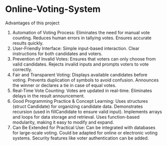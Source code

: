 # Online-Voting-System
Advantages of this project
1. Automation of Voting Process:
Eliminates the need for manual vote counting.
Reduces human errors in tallying votes.
Ensures accurate results quickly.
2. User-Friendly Interface:
Simple input-based interaction.
Clear instructions for both candidates and voters.
3. Prevention of Invalid Votes:
Ensures that voters can only choose from valid candidates.
Rejects invalid inputs and prompts voters to vote correctly.
4. Fair and Transparent Voting:
Displays available candidates before voting.
Prevents duplication of symbols to avoid confusion.
Announces the winner or declares a tie in case of equal votes.
5. Real-Time Vote Counting:
Votes are updated in real-time.
Eliminates delays in the result announcement.
6. Good Programming Practice & Concept Learning:
Uses structures (struct Candidate) for organizing candidate data.
Demonstrates recursion (used in fillCandidate to ensure valid input).
Implements arrays and loops for data storage and retrieval.
Uses function-based modularity, making it easy to modify and expand.
7. Can Be Extended for Practical Use:
Can be integrated with databases for large-scale voting.
Could be adapted for online or electronic voting systems.
Security features like voter authentication can be added.
